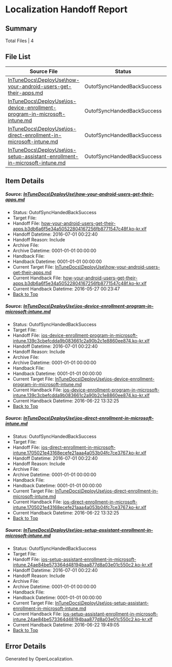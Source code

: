 # <a name='report-top'></a> Localization Handoff Report

## Summary
 Total Files | 4

## File List
 Source File | Status | Details 
 ----------- | ------ | ------- 
 [InTuneDocs\DeployUse\how-your-android-users-get-their-apps.md](https://github.com/Microsoft/IntuneDocs-pr/blob/d3bcf89636f9da8fd8bfa5cc52391742a9ce9f92/InTuneDocs/DeployUse/how-your-android-users-get-their-apps.md) | OutofSyncHandedBackSuccess | [Details](#25571ce1b214c927f3dc2ea3968d00970621e47449)
 [InTuneDocs\DeployUse\ios-device-enrollment-program-in-microsoft-intune.md](https://github.com/Microsoft/IntuneDocs-pr/blob/1b942c7e09e59de59e3e406b84a21a712c0e973a/InTuneDocs/DeployUse/ios-device-enrollment-program-in-microsoft-intune.md) | OutofSyncHandedBackSuccess | [Details](#cd763f9fa0b08cc7b822eccbd043a5b9cd355d0f57)
 [InTuneDocs\DeployUse\ios-direct-enrollment-in-microsoft-intune.md](https://github.com/Microsoft/IntuneDocs-pr/blob/1b942c7e09e59de59e3e406b84a21a712c0e973a/InTuneDocs/DeployUse/ios-direct-enrollment-in-microsoft-intune.md) | OutofSyncHandedBackSuccess | [Details](#8fea0f7f87972bc643bbb20348095e05f701287e58)
 [InTuneDocs\DeployUse\ios-setup-assistant-enrollment-in-microsoft-intune.md](https://github.com/Microsoft/IntuneDocs-pr/blob/f3637e79e7b6f93820e775932653c41879f369fe/InTuneDocs/DeployUse/ios-setup-assistant-enrollment-in-microsoft-intune.md) | OutofSyncHandedBackSuccess | [Details](#b9cb10ccb26d4f61d63fb2dc6c18be48cc0a318261)

## Item Details
##### <a name='25571ce1b214c927f3dc2ea3968d00970621e47449'></a> Source: [InTuneDocs\DeployUse\how-your-android-users-get-their-apps.md](https://github.com/Microsoft/IntuneDocs-pr/blob/d3bcf89636f9da8fd8bfa5cc52391742a9ce9f92/InTuneDocs/DeployUse/how-your-android-users-get-their-apps.md)
* Status: OutofSyncHandedBackSuccess
* Target File: 
* Handoff File: [how-your-android-users-get-their-apps.b3db6a6f5e34a50522804167256fb8771547c48f.ko-kr.xlf](https://github.com/Microsoft/EM.handoff/blob/f7a89021f58ffdbd76034fb69eff11c9d757b443/ol-handoff/Microsoft/IntuneDocs-pr.ko-kr/master/how-your-android-users-get-their-apps.b3db6a6f5e34a50522804167256fb8771547c48f.ko-kr.xlf)
* Handoff Datetime: 2016-07-01 00:22:40
* Handoff Reason: Include
* Archive File: 
* Archive Datetime: 0001-01-01 00:00:00
* Handback File: 
* Handback Datetime: 0001-01-01 00:00:00
* Current Target File: [InTuneDocs\DeployUse\how-your-android-users-get-their-apps.md](https://github.com/Microsoft/IntuneDocs-pr.ko-kr/blob/0123fd93b76670ee3efe710859867697cf359ee6/InTuneDocs/DeployUse/how-your-android-users-get-their-apps.md)
* Current Handback File: [how-your-android-users-get-their-apps.b3db6a6f5e34a50522804167256fb8771547c48f.ko-kr.xlf](https://github.com/Microsoft/EM.handback/blob/b4481eefb625088758f39b0c01ee565c6ac06520/ol-handback/Microsoft/IntuneDocs-pr.ko-kr/master/how-your-android-users-get-their-apps.b3db6a6f5e34a50522804167256fb8771547c48f.ko-kr.xlf)
* Current Handback Datetime: 2016-05-27 00:23:47
* [Back to Top](#report-top)

##### <a name='cd763f9fa0b08cc7b822eccbd043a5b9cd355d0f57'></a> Source: [InTuneDocs\DeployUse\ios-device-enrollment-program-in-microsoft-intune.md](https://github.com/Microsoft/IntuneDocs-pr/blob/1b942c7e09e59de59e3e406b84a21a712c0e973a/InTuneDocs/DeployUse/ios-device-enrollment-program-in-microsoft-intune.md)
* Status: OutofSyncHandedBackSuccess
* Target File: 
* Handoff File: [ios-device-enrollment-program-in-microsoft-intune.139c3cbefcdda9b083661c2a90b2c1e8860ee874.ko-kr.xlf](https://github.com/Microsoft/EM.handoff/blob/f7a89021f58ffdbd76034fb69eff11c9d757b443/ol-handoff/Microsoft/IntuneDocs-pr.ko-kr/master/ios-device-enrollment-program-in-microsoft-intune.139c3cbefcdda9b083661c2a90b2c1e8860ee874.ko-kr.xlf)
* Handoff Datetime: 2016-07-01 00:22:40
* Handoff Reason: Include
* Archive File: 
* Archive Datetime: 0001-01-01 00:00:00
* Handback File: 
* Handback Datetime: 0001-01-01 00:00:00
* Current Target File: [InTuneDocs\DeployUse\ios-device-enrollment-program-in-microsoft-intune.md](https://github.com/Microsoft/IntuneDocs-pr.ko-kr/blob/b92de50fec6718390a11363abd22a0991a79c178/InTuneDocs/DeployUse/ios-device-enrollment-program-in-microsoft-intune.md)
* Current Handback File: [ios-device-enrollment-program-in-microsoft-intune.139c3cbefcdda9b083661c2a90b2c1e8860ee874.ko-kr.xlf](https://github.com/Microsoft/EM.handback/blob/d2de9f5a150bb9874b7e87bd2af86838c83748e1/ol-handback/Microsoft/IntuneDocs-pr.ko-kr/master/ios-device-enrollment-program-in-microsoft-intune.139c3cbefcdda9b083661c2a90b2c1e8860ee874.ko-kr.xlf)
* Current Handback Datetime: 2016-06-22 13:32:25
* [Back to Top](#report-top)

##### <a name='8fea0f7f87972bc643bbb20348095e05f701287e58'></a> Source: [InTuneDocs\DeployUse\ios-direct-enrollment-in-microsoft-intune.md](https://github.com/Microsoft/IntuneDocs-pr/blob/1b942c7e09e59de59e3e406b84a21a712c0e973a/InTuneDocs/DeployUse/ios-direct-enrollment-in-microsoft-intune.md)
* Status: OutofSyncHandedBackSuccess
* Target File: 
* Handoff File: [ios-direct-enrollment-in-microsoft-intune.1705021e43168ecefe21aaa4a053b04fc7ce3767.ko-kr.xlf](https://github.com/Microsoft/EM.handoff/blob/f7a89021f58ffdbd76034fb69eff11c9d757b443/ol-handoff/Microsoft/IntuneDocs-pr.ko-kr/master/ios-direct-enrollment-in-microsoft-intune.1705021e43168ecefe21aaa4a053b04fc7ce3767.ko-kr.xlf)
* Handoff Datetime: 2016-07-01 00:22:40
* Handoff Reason: Include
* Archive File: 
* Archive Datetime: 0001-01-01 00:00:00
* Handback File: 
* Handback Datetime: 0001-01-01 00:00:00
* Current Target File: [InTuneDocs\DeployUse\ios-direct-enrollment-in-microsoft-intune.md](https://github.com/Microsoft/IntuneDocs-pr.ko-kr/blob/b92de50fec6718390a11363abd22a0991a79c178/InTuneDocs/DeployUse/ios-direct-enrollment-in-microsoft-intune.md)
* Current Handback File: [ios-direct-enrollment-in-microsoft-intune.1705021e43168ecefe21aaa4a053b04fc7ce3767.ko-kr.xlf](https://github.com/Microsoft/EM.handback/blob/d2de9f5a150bb9874b7e87bd2af86838c83748e1/ol-handback/Microsoft/IntuneDocs-pr.ko-kr/master/ios-direct-enrollment-in-microsoft-intune.1705021e43168ecefe21aaa4a053b04fc7ce3767.ko-kr.xlf)
* Current Handback Datetime: 2016-06-22 13:32:25
* [Back to Top](#report-top)

##### <a name='b9cb10ccb26d4f61d63fb2dc6c18be48cc0a318261'></a> Source: [InTuneDocs\DeployUse\ios-setup-assistant-enrollment-in-microsoft-intune.md](https://github.com/Microsoft/IntuneDocs-pr/blob/f3637e79e7b6f93820e775932653c41879f369fe/InTuneDocs/DeployUse/ios-setup-assistant-enrollment-in-microsoft-intune.md)
* Status: OutofSyncHandedBackSuccess
* Target File: 
* Handoff File: [ios-setup-assistant-enrollment-in-microsoft-intune.24ae84be573364d48194baa877d8a03e01c550c2.ko-kr.xlf](https://github.com/Microsoft/EM.handoff/blob/f7a89021f58ffdbd76034fb69eff11c9d757b443/ol-handoff/Microsoft/IntuneDocs-pr.ko-kr/master/ios-setup-assistant-enrollment-in-microsoft-intune.24ae84be573364d48194baa877d8a03e01c550c2.ko-kr.xlf)
* Handoff Datetime: 2016-07-01 00:22:40
* Handoff Reason: Include
* Archive File: 
* Archive Datetime: 0001-01-01 00:00:00
* Handback File: 
* Handback Datetime: 0001-01-01 00:00:00
* Current Target File: [InTuneDocs\DeployUse\ios-setup-assistant-enrollment-in-microsoft-intune.md](https://github.com/Microsoft/IntuneDocs-pr.ko-kr/blob/2e10860d7578145ce928e068a932083a85cd99f4/InTuneDocs/DeployUse/ios-setup-assistant-enrollment-in-microsoft-intune.md)
* Current Handback File: [ios-setup-assistant-enrollment-in-microsoft-intune.24ae84be573364d48194baa877d8a03e01c550c2.ko-kr.xlf](https://github.com/Microsoft/EM.handback/blob/cf02a500e04703f42d2e46d251cd15cb02731819/ol-handback/Microsoft/IntuneDocs-pr.ko-kr/master/ios-setup-assistant-enrollment-in-microsoft-intune.24ae84be573364d48194baa877d8a03e01c550c2.ko-kr.xlf)
* Current Handback Datetime: 2016-06-22 19:49:05
* [Back to Top](#report-top)


## Error Details

Generated by OpenLocalization.
